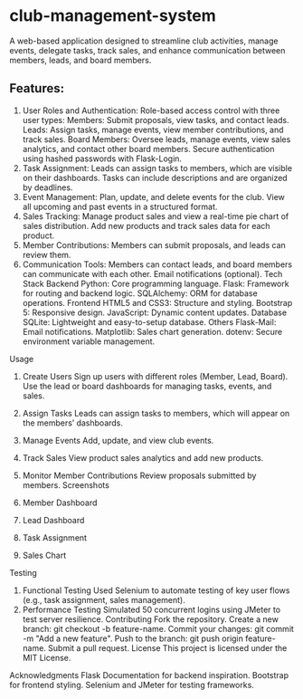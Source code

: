 # club-management-system
A web-based application designed to streamline club activities, manage events, delegate tasks, track sales, and enhance communication between members, leads, and board members.

Features:
-
1. User Roles and Authentication:
Role-based access control with three user types:
Members: Submit proposals, view tasks, and contact leads.
Leads: Assign tasks, manage events, view member contributions, and track sales.
Board Members: Oversee leads, manage events, view sales analytics, and contact other board members.
Secure authentication using hashed passwords with Flask-Login.
2. Task Assignment:
Leads can assign tasks to members, which are visible on their dashboards.
Tasks can include descriptions and are organized by deadlines.
3. Event Management:
Plan, update, and delete events for the club.
View all upcoming and past events in a structured format.
4. Sales Tracking:
Manage product sales and view a real-time pie chart of sales distribution.
Add new products and track sales data for each product.
5. Member Contributions:
Members can submit proposals, and leads can review them.
6. Communication Tools:
Members can contact leads, and board members can communicate with each other.
Email notifications (optional).
Tech Stack
Backend
Python: Core programming language.
Flask: Framework for routing and backend logic.
SQLAlchemy: ORM for database operations.
Frontend
HTML5 and CSS3: Structure and styling.
Bootstrap 5: Responsive design.
JavaScript: Dynamic content updates.
Database
SQLite: Lightweight and easy-to-setup database.
Others
Flask-Mail: Email notifications.
Matplotlib: Sales chart generation.
dotenv: Secure environment variable management.

Usage
1. Create Users
Sign up users with different roles (Member, Lead, Board).
Use the lead or board dashboards for managing tasks, events, and sales.
2. Assign Tasks
Leads can assign tasks to members, which will appear on the members’ dashboards.
3. Manage Events
Add, update, and view club events.
4. Track Sales
View product sales analytics and add new products.
5. Monitor Member Contributions
Review proposals submitted by members.
Screenshots
1. Member Dashboard

2. Lead Dashboard

3. Task Assignment

4. Sales Chart

Testing
1. Functional Testing
Used Selenium to automate testing of key user flows (e.g., task assignment, sales management).
2. Performance Testing
Simulated 50 concurrent logins using JMeter to test server resilience.
Contributing
Fork the repository.
Create a new branch: git checkout -b feature-name.
Commit your changes: git commit -m "Add a new feature".
Push to the branch: git push origin feature-name.
Submit a pull request.
License
This project is licensed under the MIT License.

Acknowledgments
Flask Documentation for backend inspiration.
Bootstrap for frontend styling.
Selenium and JMeter for testing frameworks.
